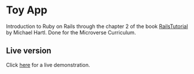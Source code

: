 # Toy App

Introduction to Ruby on Rails through the chapter 2 of the book [RailsTutorial](https://www.railstutorial.org) by Michael Hartl. Done for the Microverse Curriculum.

## Live version
Click [here](https://sergio-toy-app.herokuapp.com) for a live demonstration.

